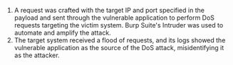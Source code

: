 

1. A request was crafted with the target IP and port specified in the payload and sent through the vulnerable application to perform DoS requests targeting the victim system. Burp Suite's Intruder was used to automate and amplify the attack.  
2. The target system received a flood of requests, and its logs showed the vulnerable application as the source of the DoS attack, misidentifying it as the attacker.  
